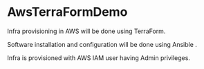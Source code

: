 # AwsTerraFormDemo

 Infra provisioning in AWS  will be done using  TerraForm.
 
 Software installation and configuration will be done using Ansible .

 Infra is provisioned with AWS IAM user having Admin privileges. 
